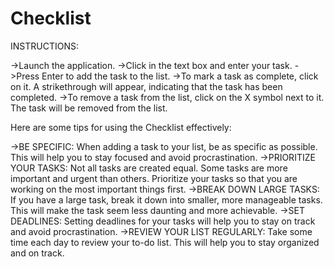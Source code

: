 # Checklist

INSTRUCTIONS:

->Launch the application.
->Click in the text box and enter your task.
->Press Enter to add the task to the list.
->To mark a task as complete, click on it. A strikethrough will appear, indicating that the task has been completed.
->To remove a task from the list, click on the X symbol next to it. The task will be removed from the list.

Here are some tips for using the Checklist effectively:

->BE SPECIFIC: When adding a task to your list, be as specific as possible. This will help you to stay focused and avoid procrastination.
->PRIORITIZE YOUR TASKS: Not all tasks are created equal. Some tasks are more important and urgent than others. Prioritize your tasks so that you are working on the most important things first.
->BREAK DOWN LARGE TASKS: If you have a large task, break it down into smaller, more manageable tasks. This will make the task seem less daunting and more achievable.
->SET DEADLINES: Setting deadlines for your tasks will help you to stay on track and avoid procrastination.
->REVIEW YOUR LIST REGULARLY: Take some time each day to review your to-do list. This will help you to stay organized and on track.
